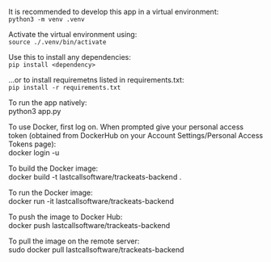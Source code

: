 It is recommended to develop this app in a virtual environment:<br>
    ```python3 -m venv .venv```

Activate the virtual environment using:<br>
    ```source ./.venv/bin/activate```<br>

Use this to install any dependencies:<br>
```pip install <dependency>```

...or to install requiremetns listed in requirements.txt:<br>
```pip install -r requirements.txt```<br>

To run the app natively:<br>
    python3 app.py<br>

To use Docker, first log on.  When prompted give your personal access token
(obtained from DockerHub on your Account Settings/Personal Access Tokens page):<br>
    docker login -u <username><br>

To build the Docker image:<br>
    docker build -t lastcallsoftware/trackeats-backend .<br>

To run the Docker image:<br>
    docker run -it lastcallsoftware/trackeats-backend<br>

To push the image to Docker Hub:<br>
    docker push lastcallsoftware/trackeats-backend<br>

To pull the image on the remote server:<br>
    sudo docker pull lastcallsoftware/trackeats-backend<br>
